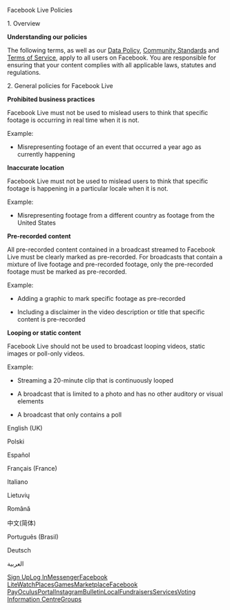Facebook Live Policies

1\. Overview

**Understanding our policies**

The following terms, as well as our [Data Policy](https://www.facebook.com/about/privacy/), [Community Standards](https://www.facebook.com/communitystandards/) and [Terms of Service](https://www.facebook.com/legal/terms), apply to all users on Facebook. You are responsible for ensuring that your content complies with all applicable laws, statutes and regulations.

2\. General policies for Facebook Live

**Prohibited business practices**

Facebook Live must not be used to mislead users to think that specific footage is occurring in real time when it is not.

Example:

*   Misrepresenting footage of an event that occurred a year ago as currently happening

**Inaccurate location**

Facebook Live must not be used to mislead users to think that specific footage is happening in a particular locale when it is not.

Example:

*   Misrepresenting footage from a different country as footage from the United States

**Pre-recorded content**

All pre-recorded content contained in a broadcast streamed to Facebook Live must be clearly marked as pre-recorded. For broadcasts that contain a mixture of live footage and pre-recorded footage, only the pre-recorded footage must be marked as pre-recorded.

Example:

*   Adding a graphic to mark specific footage as pre-recorded

*   Including a disclaimer in the video description or title that specific content is pre-recorded

**Looping or static content**

Facebook Live should not be used to broadcast looping videos, static images or poll-only videos.

Example:

*   Streaming a 20-minute clip that is continuously looped

*   A broadcast that is limited to a photo and has no other auditory or visual elements

*   A broadcast that only contains a poll

English (UK)

Polski

Español

Français (France)

Italiano

Lietuvių

Română

中文(简体)

Português (Brasil)

Deutsch

العربية

[Sign Up](https://www.facebook.com/reg/)[Log In](https://www.facebook.com/login/)[Messenger](https://l.facebook.com/l.php?u=https%3A%2F%2Fmessenger.com%2F&h=AT1pqovxlUBTR1SK2E7gz0jpNo1LoSFOugxZ4_Fuq2efqu1KTBTswzzUtoybok20k60tdd6GrgmWFnU_EbKi3dLA_M51Me91TFxJJZXayTZBFUDQuAC9XbxY_aK_dOeTZg5kklHPlpjef00ZOPvxo_zRQpcCPjfzl_82zQ)[Facebook Lite](https://www.facebook.com/lite/)[Watch](https://en-gb.facebook.com/watch/)[Places](https://www.facebook.com/places/)[Games](https://www.facebook.com/games/)[Marketplace](https://www.facebook.com/marketplace/)[Facebook Pay](https://pay.facebook.com/)[Oculus](https://l.facebook.com/l.php?u=https%3A%2F%2Fwww.oculus.com%2F&h=AT1pqovxlUBTR1SK2E7gz0jpNo1LoSFOugxZ4_Fuq2efqu1KTBTswzzUtoybok20k60tdd6GrgmWFnU_EbKi3dLA_M51Me91TFxJJZXayTZBFUDQuAC9XbxY_aK_dOeTZg5kklHPlpjef00ZOPvxo_zRQpcCPjfzl_82zQ)[Portal](https://portal.facebook.com/)[Instagram](https://l.facebook.com/l.php?u=https%3A%2F%2Fwww.instagram.com%2F&h=AT1pqovxlUBTR1SK2E7gz0jpNo1LoSFOugxZ4_Fuq2efqu1KTBTswzzUtoybok20k60tdd6GrgmWFnU_EbKi3dLA_M51Me91TFxJJZXayTZBFUDQuAC9XbxY_aK_dOeTZg5kklHPlpjef00ZOPvxo_zRQpcCPjfzl_82zQ)[Bulletin](https://www.bulletin.com/)[Local](https://www.facebook.com/local/lists/245019872666104/)[Fundraisers](https://www.facebook.com/fundraisers/)[Services](https://www.facebook.com/biz/directory/)[Voting Information Centre](https://www.facebook.com/votinginformationcenter/?entry_point=c2l0ZQ%3D%3D)[Groups](https://www.facebook.com/groups/explore/)